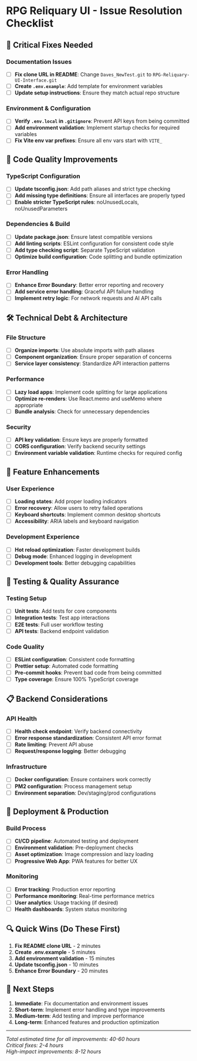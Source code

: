 # RPG Reliquary UI - Issue Resolution Checklist

## 🚨 Critical Fixes Needed

### Documentation Issues
- [ ] **Fix clone URL in README**: Change `Daves_NewTest.git` to `RPG-Reliquary-UI-Interface.git`
- [ ] **Create `.env.example`**: Add template for environment variables
- [ ] **Update setup instructions**: Ensure they match actual repo structure

### Environment & Configuration
- [ ] **Verify `.env.local` in `.gitignore`**: Prevent API keys from being committed
- [ ] **Add environment validation**: Implement startup checks for required variables
- [ ] **Fix Vite env var prefixes**: Ensure all env vars start with `VITE_`

## 🔧 Code Quality Improvements

### TypeScript Configuration
- [ ] **Update tsconfig.json**: Add path aliases and strict type checking
- [ ] **Add missing type definitions**: Ensure all interfaces are properly typed
- [ ] **Enable stricter TypeScript rules**: noUnusedLocals, noUnusedParameters

### Dependencies & Build
- [ ] **Update package.json**: Ensure latest compatible versions
- [ ] **Add linting scripts**: ESLint configuration for consistent code style
- [ ] **Add type checking script**: Separate TypeScript validation
- [ ] **Optimize build configuration**: Code splitting and bundle optimization

### Error Handling
- [ ] **Enhance Error Boundary**: Better error reporting and recovery
- [ ] **Add service error handling**: Graceful API failure handling
- [ ] **Implement retry logic**: For network requests and AI API calls

## 🛠️ Technical Debt & Architecture

### File Structure
- [ ] **Organize imports**: Use absolute imports with path aliases
- [ ] **Component organization**: Ensure proper separation of concerns
- [ ] **Service layer consistency**: Standardize API interaction patterns

### Performance
- [ ] **Lazy load apps**: Implement code splitting for large applications
- [ ] **Optimize re-renders**: Use React.memo and useMemo where appropriate
- [ ] **Bundle analysis**: Check for unnecessary dependencies

### Security
- [ ] **API key validation**: Ensure keys are properly formatted
- [ ] **CORS configuration**: Verify backend security settings
- [ ] **Environment variable validation**: Runtime checks for required config

## 🎯 Feature Enhancements

### User Experience
- [ ] **Loading states**: Add proper loading indicators
- [ ] **Error recovery**: Allow users to retry failed operations
- [ ] **Keyboard shortcuts**: Implement common desktop shortcuts
- [ ] **Accessibility**: ARIA labels and keyboard navigation

### Development Experience
- [ ] **Hot reload optimization**: Faster development builds
- [ ] **Debug mode**: Enhanced logging in development
- [ ] **Development tools**: Better debugging capabilities

## 🧪 Testing & Quality Assurance

### Testing Setup
- [ ] **Unit tests**: Add tests for core components
- [ ] **Integration tests**: Test app interactions
- [ ] **E2E tests**: Full user workflow testing
- [ ] **API tests**: Backend endpoint validation

### Code Quality
- [ ] **ESLint configuration**: Consistent code formatting
- [ ] **Prettier setup**: Automated code formatting
- [ ] **Pre-commit hooks**: Prevent bad code from being committed
- [ ] **Type coverage**: Ensure 100% TypeScript coverage

## 📋 Backend Considerations

### API Health
- [ ] **Health check endpoint**: Verify backend connectivity
- [ ] **Error response standardization**: Consistent API error format
- [ ] **Rate limiting**: Prevent API abuse
- [ ] **Request/response logging**: Better debugging

### Infrastructure
- [ ] **Docker configuration**: Ensure containers work correctly
- [ ] **PM2 configuration**: Process management setup
- [ ] **Environment separation**: Dev/staging/prod configurations

## 🚀 Deployment & Production

### Build Process
- [ ] **CI/CD pipeline**: Automated testing and deployment
- [ ] **Environment validation**: Pre-deployment checks
- [ ] **Asset optimization**: Image compression and lazy loading
- [ ] **Progressive Web App**: PWA features for better UX

### Monitoring
- [ ] **Error tracking**: Production error reporting
- [ ] **Performance monitoring**: Real-time performance metrics
- [ ] **User analytics**: Usage tracking (if desired)
- [ ] **Health dashboards**: System status monitoring

## 🔍 Quick Wins (Do These First)

1. **Fix README clone URL** - 2 minutes
2. **Create .env.example** - 5 minutes  
3. **Add environment validation** - 15 minutes
4. **Update tsconfig.json** - 10 minutes
5. **Enhance Error Boundary** - 20 minutes

## 📝 Next Steps

1. **Immediate**: Fix documentation and environment issues
2. **Short-term**: Implement error handling and type improvements
3. **Medium-term**: Add testing and improve performance
4. **Long-term**: Enhanced features and production optimization

---

*Total estimated time for all improvements: 40-60 hours*  
*Critical fixes: 2-4 hours*  
*High-impact improvements: 8-12 hours*